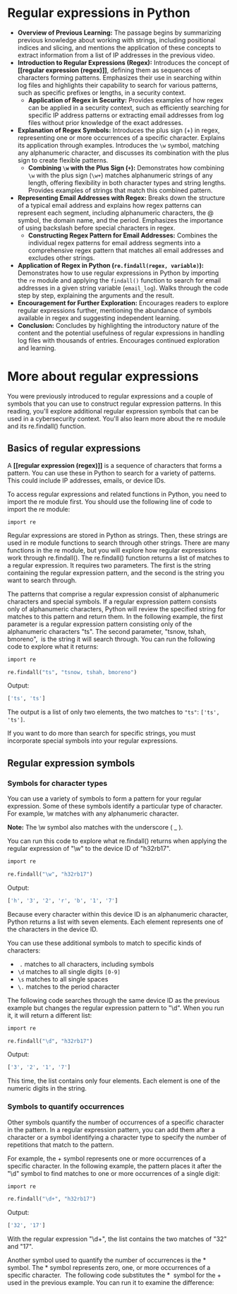 # Regular expressions in Python

- **Overview of Previous Learning:** The passage begins by summarizing previous knowledge about working with strings, including positional indices and slicing, and mentions the application of these concepts to extract information from a list of IP addresses in the previous video.
- **Introduction to Regular Expressions (Regex):** Introduces the concept of **[[regular expression (regex)]]**, defining them as sequences of characters forming patterns. Emphasizes their use in searching within log files and highlights their capability to search for various patterns, such as specific prefixes or lengths, in a security context.
	- **Application of Regex in Security:** Provides examples of how regex can be applied in a security context, such as efficiently searching for specific IP address patterns or extracting email addresses from log files without prior knowledge of the exact addresses.
- **Explanation of Regex Symbols:** Introduces the plus sign (+) in regex, representing one or more occurrences of a specific character. Explains its application through examples. Introduces the `\w` symbol, matching any alphanumeric character, and discusses its combination with the plus sign to create flexible patterns.
	- **Combining `\w` with the Plus Sign (`+`):** Demonstrates how combining `\w` with the plus sign (`\w+`) matches alphanumeric strings of any length, offering flexibility in both character types and string lengths. Provides examples of strings that match this combined pattern.
- **Representing Email Addresses with Regex:** Breaks down the structure of a typical email address and explains how regex patterns can represent each segment, including alphanumeric characters, the @ symbol, the domain name, and the period. Emphasizes the importance of using backslash before special characters in regex.
	- **Constructing Regex Pattern for Email Addresses:** Combines the individual regex patterns for email address segments into a comprehensive regex pattern that matches all email addresses and excludes other strings.
- **Application of Regex in Python (`re.findall(regex, variable)`):** Demonstrates how to use regular expressions in Python by importing the `re` module and applying the `findall()` function to search for email addresses in a given string variable (`email_log`). Walks through the code step by step, explaining the arguments and the result.
- **Encouragement for Further Exploration:** Encourages readers to explore regular expressions further, mentioning the abundance of symbols available in regex and suggesting independent learning.
- **Conclusion:** Concludes by highlighting the introductory nature of the content and the potential usefulness of regular expressions in handling log files with thousands of entries. Encourages continued exploration and learning.

# More about regular expressions

You were previously introduced to regular expressions and a couple of symbols that you can use to construct regular expression patterns. In this reading, you'll explore additional regular expression symbols that can be used in a cybersecurity context. You'll also learn more about the re module and its re.findall() function.

## Basics of regular expressions

A **[[regular expression (regex)]]** is a sequence of characters that forms a pattern. You can use these in Python to search for a variety of patterns. This could include IP addresses, emails, or device IDs.

To access regular expressions and related functions in Python, you need to import the re module first. You should use the following line of code to import the re module:

`import re`

Regular expressions are stored in Python as strings. Then, these strings are used in re module functions to search through other strings. There are many functions in the re module, but you will explore how regular expressions work through re.findall(). The re.findall() function returns a list of matches to a regular expression. It requires two parameters. The first is the string containing the regular expression pattern, and the second is the string you want to search through.

The patterns that comprise a regular expression consist of alphanumeric characters and special symbols. If a regular expression pattern consists only of alphanumeric characters, Python will review the specified string for matches to this pattern and return them. In the following example, the first parameter is a regular expression pattern consisting only of the alphanumeric characters "ts". The second parameter, "tsnow, tshah, bmoreno",  is the string it will search through. You can run the following code to explore what it returns:

```python
import re

re.findall("ts", "tsnow, tshah, bmoreno")
```
Output:
```python
['ts', 'ts']
```

The output is a list of only two elements, the two matches to `"ts"`: `['ts', 'ts']`.

If you want to do more than search for specific strings, you must incorporate special symbols into your regular expressions.

## Regular expression symbols

### Symbols for character types

You can use a variety of symbols to form a pattern for your regular expression. Some of these symbols identify a particular type of character. For example, \w matches with any alphanumeric character.

**Note:** The \w symbol also matches with the underscore ( _ ).

You can run this code to explore what re.findall() returns when applying the regular expression of "\w" to the device ID of "h32rb17".

```python
import re

re.findall("\w", "h32rb17")
```
Output:
```python
['h', '3', '2', 'r', 'b', '1', '7']
```

Because every character within this device ID is an alphanumeric character, Python returns a list with seven elements. Each element represents one of the characters in the device ID.

You can use these additional symbols to match to specific kinds of characters:

-  `.` matches to all characters, including symbols
- `\d` matches to all single digits `[0-9]`
- `\s` matches to all single spaces 
- `\.` matches to the period character

The following code searches through the same device ID as the previous example but changes the regular expression pattern to "\d". When you run it, it will return a different list:

```python
import re

re.findall("\d", "h32rb17")
```
Output:
```python
['3', '2', '1', '7']
```

This time, the list contains only four elements. Each element is one of the numeric digits in the string.

### Symbols to quantify occurrences

Other symbols quantify the number of occurrences of a specific character in the pattern. In a regular expression pattern, you can add them after a character or a symbol identifying a character type to specify the number of repetitions that match to the pattern.

For example, the + symbol represents one or more occurrences of a specific character. In the following example, the pattern places it after the "\d" symbol to find matches to one or more occurrences of a single digit:

```python
import re

re.findall("\d+", "h32rb17")
```
Output:
```python
['32', '17']
```

With the regular expression "\d+", the list contains the two matches of "32" and "17".

Another symbol used to quantify the number of occurrences is the * symbol. The * symbol represents zero, one, or more occurrences of a specific character.  The following code substitutes the *  symbol for the + used in the previous example. You can run it to examine the difference:
